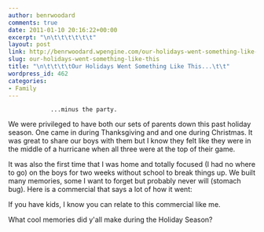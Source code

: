 ```yaml
---
author: benrwoodard
comments: true
date: 2011-01-10 20:16:22+00:00
excerpt: "\n\t\t\t\t\t\t"
layout: post
link: http://benrwoodard.wpengine.com/our-holidays-went-something-like-this/
slug: our-holidays-went-something-like-this
title: "\n\t\t\t\tOur Holidays Went Something Like This...\t\t"
wordpress_id: 462
categories:
- Family
---
```



				...minus the party.  
We were privileged to have both our sets of parents down this past holiday season.  One came in during Thanksgiving and and one during Christmas.  It was great to share our boys with them but I know they felt like they were in the middle of a hurricane when all three were at the top of their game.  

It was also the first time that I was home and totally focused (I had no where to go) on the boys for two weeks without school to break things up.  We built many memories, some I want to forget but probably never will (stomach bug). 
Here is a commercial that says a lot of how it went: <!-- more -->



If you have kids, I know you can relate to this commercial like me.  

What cool memories did y'all make during the Holiday Season?		
